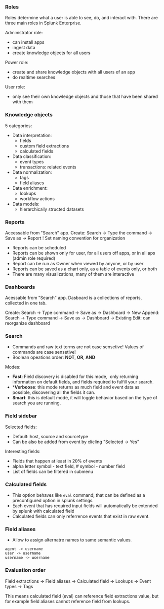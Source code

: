 ### Roles

Roles determine what a user is able to see, do, and interact with. There are three main roles in Splunk Enterprise. 

Administrator role:
* can install apps
* ingest data
* create knowledge objects for all users

Power role:
* create and share knowledge objects with all users of an app
*  do realtime searches

User role: 
* only see their own knowledge objects and those that have been shared with them

### Knowledge objects

5 categories:
* Data interpretation:
	* fields
	* custom field extractions
	* calculated fields
* Data classification:
	* event types
	* transactions: related events
* Data normalization:
	* tags
	* field aliases
* Data enrichment:
	* lookups
	* workflow actions
* Data models:
	* hierarchically structed datasets

### Reports

Accessable from "Search" app.
Create: Search -> Type the command -> Save as -> Report
! Set naming convention for organization

* Reports can be scheduled
* Reports can be shown only for user, for all users off apps, or in all aps (admin role required)
* Report can be run as Owner when viewed by anyone, or by user
* Reports can be saved as a chart only, as a table of events only, or both
* There are many visualizations, many of them are interactive

### Dashboards

Acessable from "Search" app.
Dasboard is a collections of reports, collected in one tab.

Create: Search -> Type command -> Save as -> Dashboard -> New
Append: Search -> Type command -> Save as -> Dashboard -> Existing
Edit: can reorganize dashboard

### Search

* Commands and raw text terms are not case sensetive! Values of commands are case sensetive!
* Boolean opeations order: **NOT**, **OR**, **AND**

Modes:
* **Fast**: Field discovery is disabled for this mode,  only returning information on default fields, and fields required to fulfill your search.
* ***Verboose**: this mode returns as much field and event data as possible, discovering all the fields it can.
* **Smart**: this is default mode, it will toggle behavior based on the type of search you are running.

### Field sidebar

Selected fields:
* Default: host, source and sourcetype
* Can be also be added from event by clicling "Selected -> Yes"

Interesting fields:
* Fields that happen at least in 20% of events
* alpha letter symbol - text field, # symbol - number field
* List of fields can be filtered in submenu

### Calculated fields

* This option behaves like `eval` command, that can be defined as a preconfigured option in splunk settings
* Each event that has required input fields will automatically be extended by splunk with calculated field
* Calculated fields can only referrence events that exist in raw event.

### Field aliases

* Allow to assign alternatre names to same semantic values.
```
agent -> username
user -> username
username -> username
```

### Evaluation order

Field extractions ->
Field aliases ->
Calculated field -> 
Lookups ->
Event types ->
Tags

This means calculated field (eval) can reference field extractions value, but for example field aliases cannot reference field from lookups.
